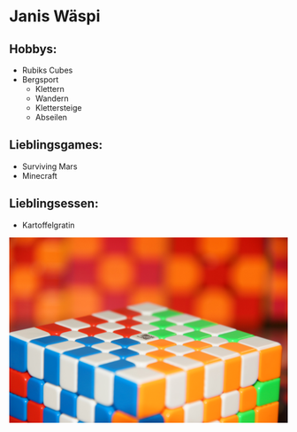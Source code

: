 # Janis Wäspi  

## Hobbys:
+ Rubiks Cubes
+ Bergsport
    + Klettern
    + Wandern
    + Klettersteige
    + Abseilen  

## Lieblingsgames:
+ Surviving Mars
+ Minecraft

## Lieblingsessen:
+ Kartoffelgratin


![](./images/Cube.jpg)